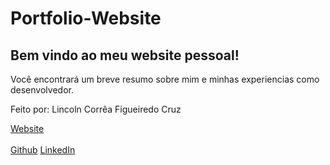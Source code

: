 # Portfolio-Website

## Bem vindo ao meu website pessoal!

<p>Você encontrará um breve resumo sobre mim e minhas experiencias como desenvolvedor.</p>
<p>Feito por: Lincoln Corrêa Figueiredo Cruz</p>
<a href="https://lincolncfcruz.github.io/Portfolio-Website/">Website</a>
<br><br>
<a href="https://github.com/LincolnCFCruz">Github</a>
<a href="https://www.linkedin.com/in/lincoln-corr%C3%AAa-figueiredo-cruz-822407159/">LinkedIn</a>
